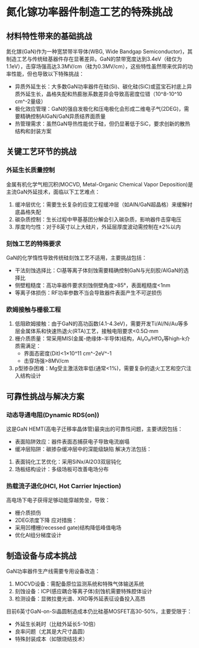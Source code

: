 # 氮化镓功率器件制造工艺的特殊挑战

## 材料特性带来的基础挑战

氮化镓(GaN)作为一种宽禁带半导体(WBG, Wide Bandgap Semiconductor)，其制造工艺与传统硅基器件存在显著差异。GaN的禁带宽度达到3.4eV（硅仅为1.1eV），击穿场强高达3.3MV/cm（硅为0.3MV/cm），这些特性虽然带来优异的功率性能，但也导致以下特殊挑战：
- 异质外延生长：大多数GaN功率器件在硅(Si)、碳化硅(SiC)或蓝宝石衬底上异质外延生长，晶格失配和热膨胀系数差异会导致高密度位错（10^8-10^10 cm^-2量级）
- 极化效应管理：GaN的强自发极化和压电极化会形成二维电子气(2DEG)，需要精确控制AlGaN/GaN异质结界面质量
- 热管理需求：虽然GaN导热性能优于硅，但仍显著低于SiC，要求创新的散热结构和封装方案

## 关键工艺环节的挑战

### 外延生长质量控制

金属有机化学气相沉积(MOCVD, Metal-Organic Chemical Vapor Deposition)是主流GaN外延技术，面临以下工艺难点：
1. 缓冲层优化：需要生长复杂的应变工程缓冲层（如AlN/GaN超晶格）来缓解衬底晶格失配
2. 碳杂质控制：生长过程中甲基基团分解会引入碳杂质，影响器件击穿电压
3. 厚度均匀性：对于8英寸以上大硅片，外延层厚度波动需控制在±2%以内

### 刻蚀工艺的特殊要求

GaN的化学惰性导致传统硅刻蚀工艺不适用，主要挑战包括：
- 干法刻蚀选择比：Cl基等离子体刻蚀需要精确控制GaN与光刻胶/AlGaN的选择比
- 侧壁粗糙度：高功率器件要求刻蚀侧壁角度>85°，表面粗糙度<1nm
- 等离子体损伤：RF功率参数不当会导致器件表面产生不可逆损伤

### 欧姆接触与栅极工程

1. 低阻欧姆接触：由于GaN的高功函数(4.1-4.3eV)，需要开发Ti/Al/Ni/Au等多层金属体系和快速热退火(RTA)工艺，接触电阻要求<0.5Ω·mm
2. 栅介质质量：常采用MIS(金属-绝缘体-半导体)结构，Al₂O₃/HfO₂等high-k介质需满足：
   - 界面态密度(Dit)<1×10^11 cm^-2eV^-1
   - 击穿场强>8MV/cm
3. p型掺杂困难：Mg受主激活效率低(通常<1%)，需要复杂的退火工艺和空穴注入结构设计

## 可靠性挑战与解决方案

### 动态导通电阻(Dynamic RDS(on))

这是GaN HEMT(高电子迁移率晶体管)最突出的可靠性问题，主要诱因包括：
- 表面陷阱效应：器件表面态捕获电子导致电流崩塌
- 缓冲层陷阱：碳掺杂缓冲层中的深能级缺陷
解决方法包括：
1. 表面钝化工艺优化：采用SiNx/Al2O3双层钝化
2. 场板结构设计：多级场板可改善电场分布

### 热载流子退化(HCI, Hot Carrier Injection)

高电场下电子获得足够动能穿越势垒，导致：
- 栅介质损伤
- 2DEG浓度下降
应对措施：
- 采用凹槽栅(recessed gate)结构降低峰值电场
- 优化Al组分梯度设计

## 制造设备与成本挑战

GaN功率器件生产线需要专用设备改造：
1. MOCVD设备：需配备原位监测系统和特殊气体输送系统
2. 刻蚀设备：ICP(感应耦合等离子体)刻蚀机需要特殊腔体设计
3. 检测设备：显微拉曼光谱、XRD等外延表征设备投入高昂

目前6英寸GaN-on-Si晶圆制造成本仍比硅基MOSFET高30-50%，主要受限于：
- 外延生长耗时（比硅外延长5-10倍）
- 良率问题（尤其是大尺寸晶圆）
- 特殊封装成本（如银烧结技术）